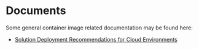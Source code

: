 # Documents

Some general container image related documentation may be found here:

- [Solution Deployment Recommendations for Cloud Environments](SolutionDeployment.md)